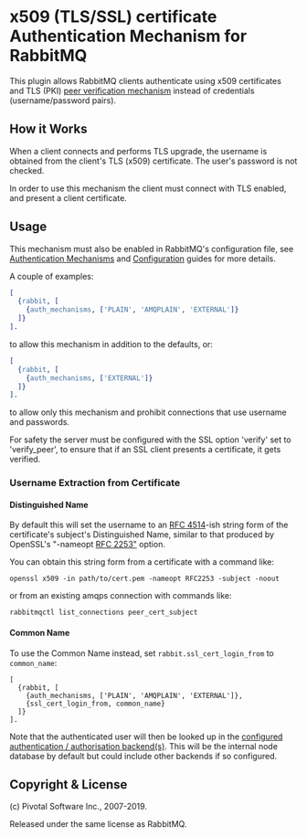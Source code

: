 # x509 (TLS/SSL) certificate Authentication Mechanism for RabbitMQ

This plugin allows RabbitMQ clients authenticate using x509 certificates
and TLS (PKI) [peer verification mechanism](https://tools.ietf.org/html/rfc5280#section-6)
instead of credentials (username/password pairs).


## How it Works

When a client connects and performs TLS upgrade, 
the username is obtained from the client's
TLS (x509) certificate. The user's password is not checked.

In order to use this mechanism the client must connect with TLS enabled, and
present a client certificate.


## Usage

This mechanism must also be enabled in RabbitMQ's configuration file,
see [Authentication Mechanisms](http://www.rabbitmq.com/authentication.html) and
[Configuration](http://www.rabbitmq.com/configure.html) guides for
more details.

A couple of examples:

``` erlang
[
  {rabbit, [
    {auth_mechanisms, ['PLAIN', 'AMQPLAIN', 'EXTERNAL']}
  ]}
].
```

to allow this mechanism in addition to the defaults, or:

``` erlang
[
  {rabbit, [
    {auth_mechanisms, ['EXTERNAL']}
  ]}
].
```

to allow only this mechanism and prohibit connections that use
username and passwords.

For safety the server must be configured with the SSL option 'verify'
set to 'verify_peer', to ensure that if an SSL client presents a
certificate, it gets verified.

### Username Extraction from Certificate

#### Distinguished Name

By default this will set the username to an [RFC 4514](https://tools.ietf.org/html/rfc4514)-ish string form of
the certificate's subject's Distinguished Name, similar to that
produced by OpenSSL's "-nameopt [RFC 2253"](https://tools.ietf.org/html/rfc2253) option.

You can obtain this string form from a certificate with a command like:

```
openssl x509 -in path/to/cert.pem -nameopt RFC2253 -subject -noout
```

or from an existing amqps connection with commands like:

```
rabbitmqctl list_connections peer_cert_subject
```

#### Common Name

To use the Common Name instead, set `rabbit.ssl_cert_login_from` to `common_name`:

```
[
  {rabbit, [
    {auth_mechanisms, ['PLAIN', 'AMQPLAIN', 'EXTERNAL']},
    {ssl_cert_login_from, common_name}
  ]}
].
```

Note that the authenticated user will then be looked up in the
[configured authentication / authorisation backend(s)](http://www.rabbitmq.com/access-control.html). This will be
the internal node database by default but could include other
backends if so configured.


## Copyright & License

(c) Pivotal Software Inc., 2007-2019.

Released under the same license as RabbitMQ.
